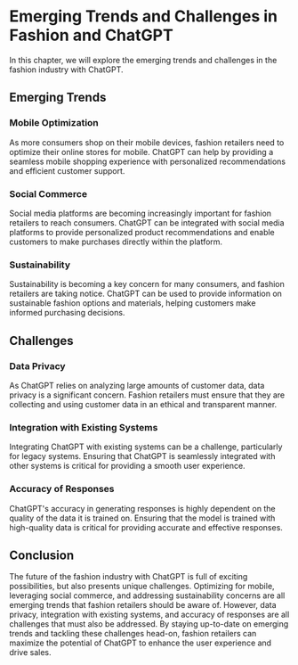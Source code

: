 Emerging Trends and Challenges in Fashion and ChatGPT
=========================================================================================================

In this chapter, we will explore the emerging trends and challenges in the fashion industry with ChatGPT.

Emerging Trends
---------------

### Mobile Optimization

As more consumers shop on their mobile devices, fashion retailers need to optimize their online stores for mobile. ChatGPT can help by providing a seamless mobile shopping experience with personalized recommendations and efficient customer support.

### Social Commerce

Social media platforms are becoming increasingly important for fashion retailers to reach consumers. ChatGPT can be integrated with social media platforms to provide personalized product recommendations and enable customers to make purchases directly within the platform.

### Sustainability

Sustainability is becoming a key concern for many consumers, and fashion retailers are taking notice. ChatGPT can be used to provide information on sustainable fashion options and materials, helping customers make informed purchasing decisions.

Challenges
----------

### Data Privacy

As ChatGPT relies on analyzing large amounts of customer data, data privacy is a significant concern. Fashion retailers must ensure that they are collecting and using customer data in an ethical and transparent manner.

### Integration with Existing Systems

Integrating ChatGPT with existing systems can be a challenge, particularly for legacy systems. Ensuring that ChatGPT is seamlessly integrated with other systems is critical for providing a smooth user experience.

### Accuracy of Responses

ChatGPT's accuracy in generating responses is highly dependent on the quality of the data it is trained on. Ensuring that the model is trained with high-quality data is critical for providing accurate and effective responses.

Conclusion
----------

The future of the fashion industry with ChatGPT is full of exciting possibilities, but also presents unique challenges. Optimizing for mobile, leveraging social commerce, and addressing sustainability concerns are all emerging trends that fashion retailers should be aware of. However, data privacy, integration with existing systems, and accuracy of responses are all challenges that must also be addressed. By staying up-to-date on emerging trends and tackling these challenges head-on, fashion retailers can maximize the potential of ChatGPT to enhance the user experience and drive sales.
